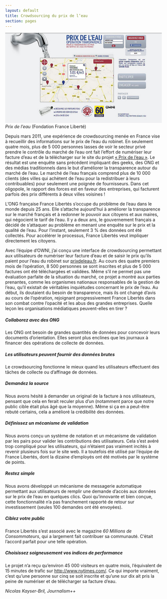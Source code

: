 ```yaml
---
layout: default
title: Crowdsourcing du prix de l’eau
section: pages
---
```


<div id="FIG0327" class="imageblock">
<div class="content">
<img alt="Prix de l’eau" src="../figs/incoming/03-WW.jpg"></div>
<div class="title"><em>Prix de l’eau</em> (Fondation France Liberté)</div>
</div>

Depuis mars 2011, une expérience de crowdsourcing menée en France vise à recueillir des informations sur le prix de l’eau du robinet. En seulement quatre mois, plus de 5 000 personnes lasses de voir le secteur privé prendre le contrôle du marché de l’eau ont fait l’effort de numériser leur facture d’eau et de la télécharger sur le site du projet [« Prix de l’eau »](http://www.prixdeleau.fr/). Le résultat est une enquête sans précédent impliquant des geeks, des ONG et des médias traditionnels dans le but d’améliorer la transparence autour du marché de l’eau. Le marché de l’eau français comprend plus de 10 000 clients (des villes qui achètent de l’eau pour la redistribuer à leurs contribuables) pour seulement une poignée de fournisseurs. Dans cet oligopole, le rapport des forces est en faveur des entreprises, qui facturent parfois des prix différents à deux villes voisines !

L’ONG française France Libertés s’occupe du problème de l’eau dans le monde depuis 25 ans. Elle s’attache aujourd’hui à améliorer la transparence sur le marché français et à redonner le pouvoir aux citoyens et aux maires, qui négocient le tarif de l’eau. Il y a deux ans, le gouvernement français a décidé de s’attaquer au problème en menant une enquête sur le prix et la qualité de l’eau. Pour l’instant, seulement 3 % des données ont été collectés. Pour accélérer le processus, France Libertés veut impliquer directement les citoyens.

Avec l’équipe d’OWNI, j’ai conçu une interface de crowdsourcing permettant aux utilisateurs de numériser leur facture d’eau et de saisir le prix qu’ils paient pour l’eau du robinet sur [prixdeleau.fr](http://www.prixdeleau.fr/). Au cours des quatre premiers mois de l’opération, 8 500 personnes se sont inscrites et plus de 5 000 factures ont été téléchargées et validées. Même s’il ne permet pas une évaluation parfaite de la situation du marché, ce projet a montré aux parties prenantes, comme les organismes nationaux responsables de la gestion de l’eau, qu’il existait de véritables inquiétudes concernant le prix de l’eau. Au début, ils doutaient du besoin de transparence, mais ils ont changé d’avis au cours de l’opération, rejoignant progressivement France Libertés dans son combat contre l’opacité et les abus des grandes entreprises. Quelle leçon les organisations médiatiques peuvent-elles en tirer ?

##### Collaborez avec des ONG

Les ONG ont besoin de grandes quantités de données pour concevoir leurs documents d’orientation. Elles seront plus enclines que les journaux à financer des opérations de collecte de données.

##### Les utilisateurs peuvent fournir des données brutes

Le crowdsourcing fonctionne le mieux quand les utilisateurs effectuent des tâches de collecte ou d’affinage de données.

##### Demandez la source

Nous avons hésité à demander un original de la facture à nos utilisateurs, pensant que cela en ferait reculer plus d’un (notamment parce que notre public cible était plus âgé que la moyenne). Même si ça en a peut-être rebuté certains, cela a amélioré la crédibilité des données.

##### Définissez un mécanisme de validation

Nous avons conçu un système de notation et un mécanisme de validation par les pairs pour valider les contributions des utilisateurs. Cela s’est avéré trop compliqué pour les utilisateurs, qui n’étaient pas vraiment incités à revenir plusieurs fois sur le site web. Il a toutefois été utilisé par l’équipe de France Libertés, dont la dizaine d’employés ont été motivés par le système de points.

##### Restez simple

Nous avons développé un mécanisme de messagerie automatique permettant aux utilisateurs de remplir une demande d’accès aux données sur le prix de l’eau en quelques clics. Quoi qu’innovante et bien conçue, cette fonctionnalité n’a pas franchement rapporté de retour sur investissement (seules 100 demandes ont été envoyées).

##### Ciblez votre public

France Libertés s’est associé avec le magazine _60 Millions de Consommateurs_, qui a largement fait contribuer sa communauté. C’était l’accord parfait pour une telle opération.

##### Choisissez soigneusement vos indices de performance

Le projet n’a reçu qu’environ 45 000 visiteurs en quatre mois, l’équivalent de 15 minutes de trafic sur http://www.nytimes.com/. Ce qui importe vraiment, c’est qu’une personne sur cinq se soit inscrite et qu’une sur dix ait pris la peine de numériser et de télécharger sa facture d’eau.

_Nicolas Kayser-Bril, Journalism++_